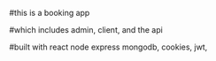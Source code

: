 #this is a booking app

#which includes admin, client, and the api

#built with react node express mongodb, cookies, jwt, 
